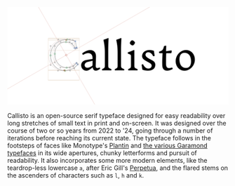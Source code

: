 ![Callisto](hero.png)

Callisto is an open-source serif typeface designed for easy readability over long stretches of small text in print and on-screen.
It was designed over the course of two or so years from 2022 to '24, going through a number of iterations before reaching its current state. The typeface follows in the footsteps of faces like Monotype's [Plantin](https://en.wikipedia.org/wiki/Plantin_(typeface)) and [the various Garamond typefaces](https://en.wikipedia.org/wiki/Garamond) in its wide apertures, chunky letterforms and pursuit of readability. It also incorporates some more modern elements, like the teardrop-less lowercase `a`, after Eric Gill's [Perpetua](https://en.wikipedia.org/wiki/Perpetua_(typeface)), and the flared stems on the ascenders of characters such as `l`, `h` and `k`.
